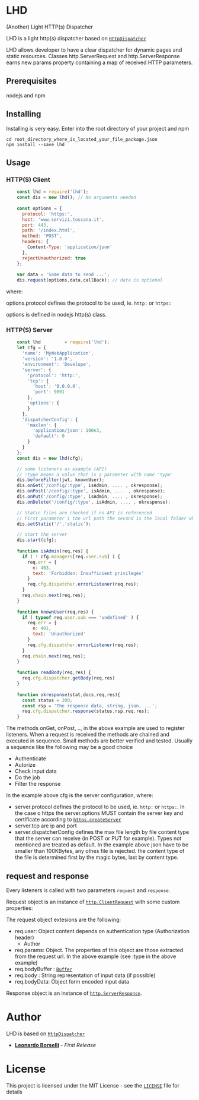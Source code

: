 # LHD
(Another) Light HTTP(s) Dispatcher

LHD is a light http(s) dispatcher based on [`HttpDispatcher`](https://github.com/alberto-bottarini/httpdispatcher)

LHD allows developer to have a clear dispatcher for dynamic pages and static resources. Classes http.ServerRequest and http.ServerResponse earns new params property containing a map of received HTTP parameters.

## Prerequisites

nodejs and npm

## Installing

Installing is very easy. Enter into the root directory of your project and npm

```
cd root_directory_where_is_located_your_file_package.json
npm install --save lhd
```

## Usage

### HTTP(S) Client

```js
    const lhd = require('lhd');
    const dis = new lhd(); // No arguments needed
    
    const options = {
      protocol: 'https:',
      host: 'www.servizi.toscana.it',
      port: 443,
      path: '/index.html',
      method: 'POST',
      headers: {
        Content-Type: 'application/json'
      },
      rejectUnauthorized: true
    };
    
    var data = 'Some data to send ...';
    dis.request(options,data,callBack); // data is optional
```

where:

options.protocol defines the protocol to be used, ie. `http:` or `https:`

options is defined in nodejs http(s) class.


### HTTP(S) Server

```js
    const lhd         = require('lhd');
    let cfg = {
      'name': 'MyWebApplication',
      'version': '1.0.0',
      'environment': 'Develope',
      'server': {
        'protocol': 'http:',
        'tcp': {
          'host': '0.0.0.0',
          'port': 9091
        },
        'options': {
        }
      },
      'dispatcherConfig': {
        'maxlen': {
          'application/json': 100e3,
          'default': 0
        }
      }
    };
    const dis = new lhd(cfg);

    // some listeners as example (API)
    // :type means a value that is a parameter with name 'type'
    dis.beforeFilter(jwt, knownUser);
    dis.onGet('/config/:type', isAdmin, .... , okresponse);
    dis.onPost('/config/:type', isAdmin, .... , okresponse);
    dis.onPut('/config/:type', isAdmin, .... , okresponse);
    dis.onDelete('/config/:type', isAdmin, .... , okresponse);

    // Static files are checked if no API is referenced
    // First parameter i the url path the second is the local folder where files are located
    dis.setStatic('/','static');

    // start the server
    dis.start(cfg);
    
    function isAdmin(req,res) {
      if ( ! cfg.managers[req.user.sub] ) {
        req.err = {
          n: 403,
          text: 'Forbidden: Insufficient privileges'
        }
        req.cfg.dispatcher.errorListener(req,res);
      }
      req.chain.next(req,res);
    }
    
    function knownUser(req,res) {
      if ( typeof req.user.sub === 'undefined' ) {
        req.err = {
          n: 401,
          text: 'Unauthorized'
        }
        req.cfg.dispatcher.errorListener(req,res);
      }
      req.chain.next(req,res);
    }
    
    function readBody(req,res) {
      req.cfg.dispatcher.getBody(req,res)
    }
    
    function okresponse(stat,docs,req,res){
      const status = 200;
      const rsp = 'The response data, string, json, ...';
      req.cfg.dispatcher.response(status,rsp,req,res);
    }

```

The methods onGet, onPost, .., in the above example are used to register listeners.
When a request is received the methods are chained and executed in sequence.
Small methods are better verified and tested.
Usually a sequence like the following may be a good choice
- Authenticate
- Autorize
- Check input data
- Do the job
- Filter the response

In the example above cfg is the server configuration, where:
- server.protocol defines the protocol to be used, ie. `http:` or `https:`. In the case o https the server.options MUST contain the server key and certificate according to [`https.createServer`](https://nodejs.org/api/https.html#https_https_createserver_options_requestlistener)
- server.tcp are ip and port 
- server.dispatcherConfig defines the max file length by file content type that the server can receive (in POST or PUT for example). Types not mentioned are treated as default. In the example above json have to be smaller than 100KBytes, any othes file is rejected.
the content type of the file is determined first by the magic bytes, last by content type.

request and response
---------

Every listeners is called with two parameters `request` and `response`.

Request object is an instance of [`http.ClientRequest`](https://nodejs.org/api/http.html#http_class_http_clientrequest) with some custom properties:

The request object extesions are the following:
- req.user: Object content depends on authentication type (Authorization header)
    - Author
- req.params: Object. The properties of this object are those extracted from the request url. In the above example (see :type in the above example)
- req.bodyBuffer : [`Buffer`](https://nodejs.org/api/buffer.html#buffer_class_buffer)
- req.body : String representation of input data (if possible)
- req.bodyData: Object form encoded input data

Response object is an instance of [`http.ServerResponse`](https://nodejs.org/api/http.html#http_class_http_serverresponse).

# Author

LHD is based on [`HttpDispatcher`](https://github.com/alberto-bottarini/httpdispatcher)
* [**Leonardo Borselli**](https://github.com/Leoborse) - *First Release*


# License

This project is licensed under the MIT License - see the [`LICENSE`](LICENSE) file for details